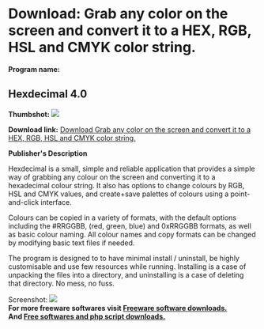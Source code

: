 # Download: Grab any color on the screen and convert it to a HEX, RGB, HSL and CMYK color string.

**Program name:**

## Hexdecimal 4.0

  
**Thumbshot:** ![](http://www.freewarefiles.com/screenshot/hexadecimal4_md.jpg)   
  
**Download link:** [Download Grab any color on the screen and convert it to a HEX, RGB, HSL and CMYK color string.](http://freesoftwares.boysofts.com/Hexdecimal_program_34734.html)  
  


**Publisher's Description**  
  


Hexdecimal is a small, simple and reliable application that provides a simple way of grabbing any colour on the screen and converting it to a hexadecimal colour string. It also has options to change colours by RGB, HSL and CMYK values, and create+save palettes of colours using a point-and-click interface. 

Colours can be copied in a variety of formats, with the default options including the #RRGGBB, (red, green, blue) and 0xRRGGBB formats, as well as basic colour naming. All colour names and copy formats can be changed by modifying basic text files if needed.

The program is designed to to have minimal install / uninstall, be highly customisable and use few resources while running. Installing is a case of unpacking the files into a directory, and uninstalling is a case of deleting that directory. No mess, no fuss. 

  
  
Screenshot: ![](http://www.freewarefiles.com/screenshot/hexadecimal4.jpg)   
**For more freeware softwares visit [Freeware software downloads.](http://freesoftwares.boysofts.com/)**   
**And [Free softwares and php script downloads.](http://www.boysofts.com/)**

